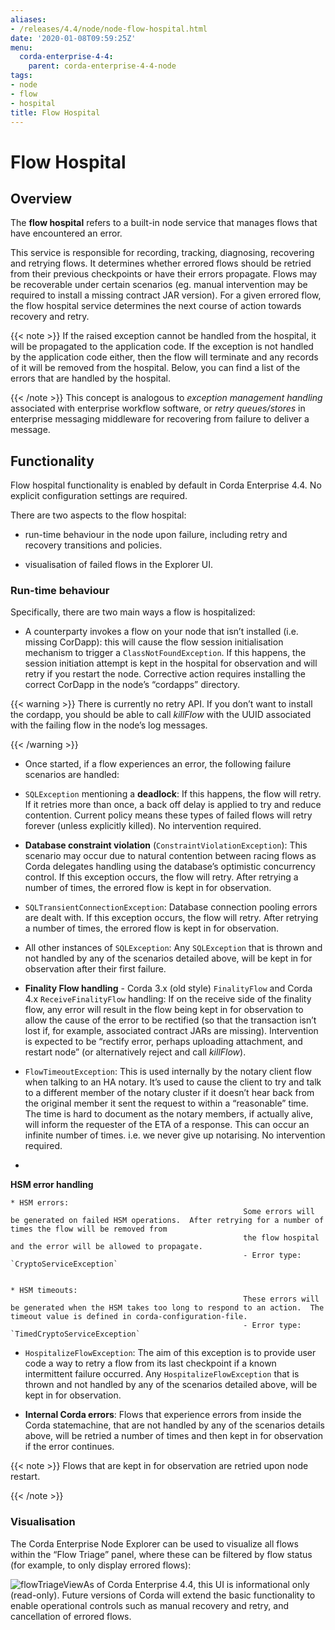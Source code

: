 ```yaml
---
aliases:
- /releases/4.4/node/node-flow-hospital.html
date: '2020-01-08T09:59:25Z'
menu:
  corda-enterprise-4-4:
    parent: corda-enterprise-4-4-node
tags:
- node
- flow
- hospital
title: Flow Hospital
---
```



# Flow Hospital


## Overview

The **flow hospital** refers to a built-in node service that manages flows that have encountered an error.

This service is responsible for recording, tracking, diagnosing, recovering and retrying flows. It determines whether errored flows should be retried
                from their previous checkpoints or have their errors propagate. Flows may be recoverable under certain scenarios (eg. manual intervention
                may be required to install a missing contract JAR version). For a given errored flow, the flow hospital service determines the next course of
                action towards recovery and retry.


{{< note >}}
If the raised exception cannot be handled from the hospital, it will be propagated to the application code.
                    If the exception is not handled by the application code either, then the flow will terminate and any records of it will be removed from the hospital.
                    Below, you can find a list of the errors that are handled by the hospital.

{{< /note >}}
This concept is analogous to *exception management handling* associated with enterprise workflow software, or
                *retry queues/stores* in enterprise messaging middleware for recovering from failure to deliver a message.


## Functionality

Flow hospital functionality is enabled by default in Corda Enterprise 4.4. No explicit configuration settings are required.

There are two aspects to the flow hospital:


* run-time behaviour in the node upon failure, including retry and recovery transitions and policies.


* visualisation of failed flows in the Explorer UI.



### Run-time behaviour

Specifically, there are two main ways a flow is hospitalized:


* A counterparty invokes a flow on your node that isn’t installed (i.e. missing CorDapp):
                            this will cause the flow session initialisation mechanism to trigger a `ClassNotFoundException`.
                            If this happens, the session initiation attempt is kept in the hospital for observation and will retry if you restart the node.
                            Corrective action requires installing the correct CorDapp in the node’s “cordapps” directory.


{{< warning >}}
There is currently no retry API. If you don’t want to install the cordapp, you should be able to call *killFlow* with the UUID
                                associated with the failing flow in the node’s log messages.

{{< /warning >}}


* Once started, if a flow experiences an error, the following failure scenarios are handled:


* `SQLException` mentioning a **deadlock**:
                                    If this happens, the flow will retry. If it retries more than once, a back off delay is applied to try and reduce contention.
                                    Current policy means these types of failed flows will retry forever (unless explicitly killed).  No intervention required.


* **Database constraint violation** (`ConstraintViolationException`):
                                    This scenario may occur due to natural contention between racing flows as Corda delegates handling using the database’s optimistic concurrency control.
                                    If this exception occurs, the flow will retry. After retrying a number of times, the errored flow is kept in for observation.


* `SQLTransientConnectionException`:
                                    Database connection pooling errors are dealt with. If this exception occurs, the flow will retry. After retrying a number of times, the errored flow is kept in for observation.


* All other instances of `SQLException`:
                                    Any `SQLException` that is thrown and not handled by any of the scenarios detailed above, will be kept in for observation after their first failure.


* **Finality Flow handling** - Corda 3.x (old style) `FinalityFlow` and Corda 4.x `ReceiveFinalityFlow` handling:
                                    If on the receive side of the finality flow, any error will result in the flow being kept in for observation to allow the cause of the
                                    error to be rectified (so that the transaction isn’t lost if, for example, associated contract JARs are missing).
                                    Intervention is expected to be “rectify error, perhaps uploading attachment, and restart node” (or alternatively reject and call *killFlow*).


* `FlowTimeoutException`:
                                    This is used internally by the notary client flow when talking to an HA notary.  It’s used to cause the client to try and talk to a different
                                    member of the notary cluster if it doesn’t hear back from the original member it sent the request to within a “reasonable” time.
                                    The time is hard to document as the notary members, if actually alive, will inform the requester of the ETA of a response.
                                    This can occur an infinite number of times.  i.e. we never give up notarising.  No intervention required.


* 

**HSM error handling**

    * HSM errors:
                                                        Some errors will be generated on failed HSM operations.  After retrying for a number of times the flow will be removed from
                                                        the flow hospital and the error will be allowed to propagate.
                                                        - Error type: `CryptoServiceException`


    * HSM timeouts:
                                                        These errors will be generated when the HSM takes too long to respond to an action.  The timeout value is defined in corda-configuration-file.
                                                        - Error type: `TimedCryptoServiceException`



* `HospitalizeFlowException`:
                                    The aim of this exception is to provide user code a way to retry a flow from its last checkpoint if a known intermittent failure occurred.
                                    Any `HospitalizeFlowException` that is thrown and not handled by any of the scenarios detailed above, will be kept in for observation.


* **Internal Corda errors**:
                                    Flows that experience errors from inside the Corda statemachine, that are not handled by any of the scenarios details above, will be retried a number of times
                                    and then kept in for observation if the error continues.




{{< note >}}
Flows that are kept in for observation are retried upon node restart.

{{< /note >}}

### Visualisation

The Corda Enterprise Node Explorer can be used to visualize all flows within the “Flow Triage” panel, where these can be filtered by flow
                    status (for example, to only display errored flows):

![flowTriageView](node/resources/explorer/flowTriageView.png "flowTriageView")As of Corda Enterprise 4.4, this UI is informational only (read-only). Future versions of Corda will extend the basic functionality to enable
                    operational controls such as manual recovery and retry, and cancellation of errored flows.


